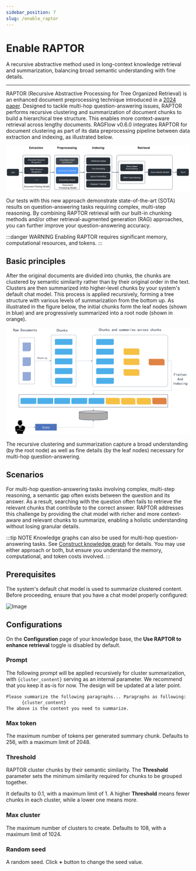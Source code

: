 ```yaml
---
sidebar_position: 7
slug: /enable_raptor
---
```


# Enable RAPTOR

A recursive abstractive method used in long-context knowledge retrieval and summarization, balancing broad semantic understanding with fine details.

---

RAPTOR (Recursive Abstractive Processing for Tree Organized Retrieval) is an enhanced document preprocessing technique introduced in a [2024 paper](https://arxiv.org/html/2401.18059v1). Designed to tackle multi-hop question-answering issues, RAPTOR performs recursive clustering and summarization of document chunks to build a hierarchical tree structure. This enables more context-aware retrieval across lengthy documents. RAGFlow v0.6.0 integrates RAPTOR for document clustering as part of its data preprocessing pipeline between data extraction and indexing, as illustrated below.

![document_clustering](https://raw.githubusercontent.com/infiniflow/ragflow-docs/main/images/document_clustering_as_preprocessing.jpg)

Our tests with this new approach demonstrate state-of-the-art (SOTA) results on question-answering tasks requiring complex, multi-step reasoning. By combining RAPTOR retrieval with our built-in chunking methods and/or other retrieval-augmented generation (RAG) approaches, you can further improve your question-answering accuracy.

:::danger WARNING
Enabling RAPTOR requires significant memory, computational resources, and tokens.
:::

## Basic principles

After the original documents are divided into chunks, the chunks are clustered by semantic similarity rather than by their original order in the text. Clusters are then summarized into higher-level chunks by your system's default chat model. This process is applied recursively, forming a tree structure with various levels of summarization from the bottom up. As illustrated in the figure below, the initial chunks form the leaf nodes (shown in blue) and are progressively summarized into a root node (shown in orange).

![raptor](https://raw.githubusercontent.com/infiniflow/ragflow-docs/main/images/clustering_and_summarizing.jpg)

The recursive clustering and summarization capture a broad understanding (by the root node) as well as fine details (by the leaf nodes) necessary for multi-hop question-answering.

## Scenarios

For multi-hop question-answering tasks involving complex, multi-step reasoning, a semantic gap often exists between the question and its answer. As a result, searching with the question often fails to retrieve the relevant chunks that contribute to the correct answer. RAPTOR addresses this challenge by providing the chat model with richer and more context-aware and relevant chunks to summarize, enabling a holistic understanding without losing granular details.

:::tip NOTE
Knowledge graphs can also be used for multi-hop question-answering tasks. See [Construct knowledge graph](./construct_knowledge_graph.md) for details. You may use either approach or both, but ensure you understand the memory, computational, and token costs involved.
:::

## Prerequisites

The system's default chat model is used to summarize clustered content. Before proceeding, ensure that you have a chat model properly configured:

![Image](https://github.com/user-attachments/assets/6bc34279-68c3-4d99-8d20-b7bd1dafc1c1)

## Configurations

On the **Configuration** page of your knowledge base, the **Use RAPTOR to enhance retrieval** toggle is disabled by default.

### Prompt

The following prompt will be applied recursively for cluster summarization, with `{cluster_content}` serving as an internal parameter. We recommend that you keep it as-is for now. The design will be updated at a later point.

```
Please summarize the following paragraphs... Paragraphs as following:
      {cluster_content}
The above is the content you need to summarize.
```

### Max token

The maximum number of tokens per generated summary chunk. Defaults to 256, with a maximum limit of 2048.

### Threshold

RAPTOR cluster chunks by their semantic similarity. The **Threshold** parameter sets the minimum similarity required for chunks to be grouped together.

It defaults to 0.1, with a maximum limit of 1. A higher **Threshold** means fewer chunks in each cluster, while a lower one means more.

### Max cluster

The maximum number of clusters to create. Defaults to 108, with a maximum limit of 1024.

### Random seed

A random seed. Click **+** button to change the seed value.